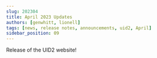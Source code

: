 ```yaml
---
slug: 202304
title: April 2023 Updates
authors: [genwhitt, lionell]
tags: [news, release notes, announcements, uid2, April]
sidebar_position: 09
---
```


Release of the UID2 website!

<!-- truncate -->
